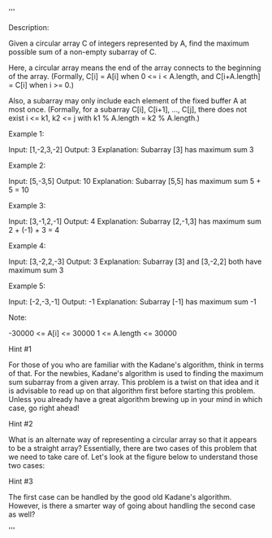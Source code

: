 '''

Description:

Given a circular array C of integers represented by A, find the maximum possible sum of a non-empty subarray of C.

Here, a circular array means the end of the array connects to the beginning of the array.  (Formally, C[i] = A[i] when 0 <= i < A.length, and C[i+A.length] = C[i] when i >= 0.)

Also, a subarray may only include each element of the fixed buffer A at most once.  (Formally, for a subarray C[i], C[i+1], ..., C[j], there does not exist i <= k1, k2 <= j with k1 % A.length = k2 % A.length.)

 

Example 1:

Input: [1,-2,3,-2]
Output: 3
Explanation: Subarray [3] has maximum sum 3



Example 2:

Input: [5,-3,5]
Output: 10
Explanation: Subarray [5,5] has maximum sum 5 + 5 = 10



Example 3:

Input: [3,-1,2,-1]
Output: 4
Explanation: Subarray [2,-1,3] has maximum sum 2 + (-1) + 3 = 4



Example 4:

Input: [3,-2,2,-3]
Output: 3
Explanation: Subarray [3] and [3,-2,2] both have maximum sum 3



Example 5:

Input: [-2,-3,-1]
Output: -1
Explanation: Subarray [-1] has maximum sum -1
 

Note:

-30000 <= A[i] <= 30000
1 <= A.length <= 30000



Hint #1  

For those of you who are familiar with the Kadane's algorithm, think in terms of that. For the newbies, Kadane's algorithm is used to finding the maximum sum subarray from a given array. This problem is a twist on that idea and it is advisable to read up on that algorithm first before starting this problem. Unless you already have a great algorithm brewing up in your mind in which case, go right ahead!



Hint #2  

What is an alternate way of representing a circular array so that it appears to be a straight array? Essentially, there are two cases of this problem that we need to take care of. Let's look at the figure below to understand those two cases:




Hint #3  

The first case can be handled by the good old Kadane's algorithm. However, is there a smarter way of going about handling the second case as well?

'''
